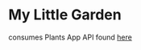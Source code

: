 # My Little Garden

consumes Plants App API found [here](https://github.com/Jbuckley3/my-little-garden-API)